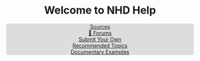 <h1><center>Welcome to NHD Help</center></h1>
<html>
<head>
<style>
ul {
  list-style-type: none;
  margin: 0;
  padding: 0;
  overflow: hidden;
  background-color: #dddddd;
}

li {
  float: left;
}

li a {
  display: block;
  padding: 8px;
}
</style>
</head>
<body>

<center>
<ul>
  <li><a href="sources">Sources</a></li>
  <li><a href="forum">💬 Forums</a></li>
  <li><a href="submit.html">Submit Your Own</a></li>
  <li><a href="recommended.html">Recommended Topics</a></li>
  <li><a href="documentarywinners.md">Documentary Examples</a></li>
</ul>
</center>
<div><script>
  (function() {
    var cx = '003526125467365392845:iut5hvdskdg';
    var gcse = document.createElement('script');
    gcse.type = 'text/javascript';
    gcse.async = true;
    gcse.src = 'https://cse.google.com/cse.js?cx=' + cx;
    var s = document.getElementsByTagName('script')[0];
    s.parentNode.insertBefore(gcse, s);
  })();
</script>
<gcse:search></gcse:search></div>
